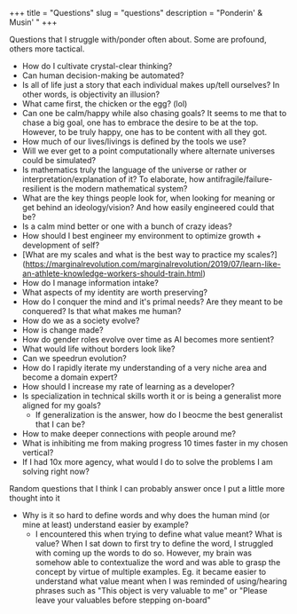 +++
title = "Questions"
slug = "questions"
description = "Ponderin' & Musin' "
+++


Questions that I struggle with/ponder often about. Some are profound, others more tactical. 


* How do I cultivate crystal-clear thinking?
* Can human decision-making be automated?
* Is all of life just a story that each individual makes up/tell ourselves? In other words, is objectivity an illusion? 
* What came first, the chicken or the egg? (lol)
* Can one be calm/happy while also chasing goals? It seems to me that to chase a big goal, one has to embrace the desire to be at the top. However, to be truly happy, one has to be content with all they got. 
* How much of our lives/livings is defined by the tools we use?
* Will we ever get to a point computationally where alternate universes could be simulated? 
* Is mathematics truly the language of the universe or rather or interpretation/explanation of it? To elaborate, how antifragile/failure-resilient is the modern mathematical system?
* What are the key things people look for, when looking for meaning or get behind an ideology/vision? And how easily engineered could that be? 
* Is a calm mind better or one with a bunch of crazy ideas? 
* How should I best engineer my environment to optimize growth + development of self?
* [What are my scales and what is the best way to practice my scales?] (https://marginalrevolution.com/marginalrevolution/2019/07/learn-like-an-athlete-knowledge-workers-should-train.html)
* How do I manage information intake? 
* What aspects of my identity are worth preserving? 
* How do I conquer the mind and it's primal needs? Are they meant to be conquered? Is that what makes me human? 
* How do we as a society evolve?
* How is change made?
* How do gender roles evolve over time as AI becomes more sentient?
* What would life without borders look like? 
* Can we speedrun evolution?
* How do I rapidly iterate my understanding of a very niche area and become a domain expert? 
* How should I increase my rate of learning as a developer? 
* Is specialization in technical skills worth it or is being a generalist more aligned for my goals?
    - If generalization is the answer, how do I beocme the best generalist that I can be? 
* How to make deeper connections with people around me? 
* What is inhibiting me from making progress 10 times faster in my chosen vertical? 
* If I had 10x more agency, what would I do to solve the problems I am solving right now? 
&nbsp;
&nbsp;
&nbsp;



Random questions that I think I can probably answer once I put a little more thought into it

* Why is it so hard to define words and why does the human mind (or mine at least) understand easier by example?
    - I encountered this when trying to define what value meant? What is value? When I sat down to first try to define the word, I struggled with coming up the words to do so. However, my brain was somehow able to contextualize the word and was able to grasp the concept by virtue of multiple examples. Eg. it became easier to understand what value meant when I was reminded of using/hearing phrases such as "This object is very valuable to me" or "Please leave your valuables before stepping on-board"

&nbsp;